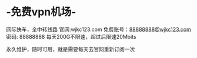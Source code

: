 # -免费vpn机场-

网际快车，全中转线路
官网:wjkc123.com
免费账号：88888888@wjkc123.com 密码: 88888888
每天200G不限速，超过后限速20Mbits

永久维护，随时可用，就是需要每天去官网重新订阅一次
